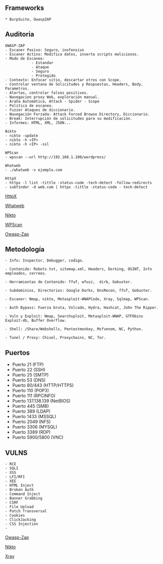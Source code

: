 ## Frameworks
	
	* BurpSuite, OwaspZAP

## Auditoria

	OWASP-ZAP
	- Escaner Pasivo: Seguro, inofensivo
	- Escaner Activo: Modifica datos, inserta scripts maliciosos.
	- Modo de Escaneo: 
				- Estandar
				- Ataque
				- Seguro
				- Protegido
	- Contexto: Enfocar sitio, descartar otros con Scope.
	- Controlar ventana de Solicitudes y Respuestas, Headers, Body, Parametros.
	- Alertas, controlar falsos positivos.
	- Navegacion proxy Web, exploración manual.
	- Araña Automática, Attack - Spider - Scope
	- Politica de escaneo.
	- Fuzzer Ataques de diccionario.
	- Navegación Forzada: Attack Forced Browse Directory, Diccionario.
	- Break: Interrupción de solicitudes para su modificación.
	- Informes: HTML, XML, JSON...

	Nikto
	- nikto -update
	- nikto -h <IP>
	- nikto -h <IP> -ssl

	WPScan
	- wpscan --url http://192.168.1.100/wordpress/

	Whatweb
	- ./whatweb -v ejemplo.com

	HttpX
    - httpx -l list -tittle -status-code -tech-detect -follow-redirects   
    - subfinder -d web.com | httpx -tittle -status-code - tech-detect
	

[HttpX](https://github.com/projectdiscovery/httpx)
	
[Whatweb](https://github.com/urbanadventurer/WhatWeb)

[Nikto](https://ciberseguridad.com/herramientas/software/nikto/)

[WPScan](https://www.hackingarticles.in/wpscanwordpress-pentesting-framework/)

[Owasp-Zap](https://volosoft.com/Blog/Running-Penetration-Tests-for-your-Website-as-a-Simple-Developer)

## Metodología

	- Info: Inspector, Debugger, codigo.

	- Contenido: Robots.txt, sitemap.xml, Headers, Dorking, OSINT, Info empleados, correos.

	- Herramientas de Contenido: ffuf, wfuzz,  dirb, Gobuster.

	- Subdominios, Directorios: Google Dorks, DnsRecon, ffuf, Gobuster.

	- Escaner: Nmap, nikto, Metasploit-WNAPCode, Xray, Sqlmap, WPScan.

	- Auth Bypass: Fuerza bruta, Volcado, Hydra, Hashcat, John The Ripper.

	- Vuln y Exploit: Nmap, Searchsploit, Metasploit-WNAP, GTFObins Exploit-db, Buffer Overflow.

	- Shell: /Share/Webshells, Pentestmonkey, Msfvenom, NC, Python.

	- Tunel / Proxy: Chisel, Proxychains, NC, Tor.

## Puertos

- Puerto 21 (FTP)
- Puerto 22 (SSH)
- Puerto 25 (SMTP)
- Puerto 53 (DNS)
- Puerto 80/443 (HTTP/HTTPS)
- Puerto 110 (POP3)
- Puerto 111 (RPCINFO)
- Puerto 137.138.139 (NetBIOS)
- Puerto 445 (SMB)
- Puerto 389 (LDAP)
- Puerto 1433 (MSSQL)
- Puerto 2049 (NFS)
- Puerto 3306 (MYSQL)
- Puerto 3389 (RDP)
- Puerto 5900/5800 (VNC)

## VULNS

	- RCE		
	- SQLI			
	- XSS			
	- LFI/RFI
	- XEE
	- HTML Inject
	- Broken Auth
	- Command Inject
	- Banner Grabbing
	- CSRF
	- File Upload
	- Patch Transversal
	- Cookies
	- ClickJacking
	- CSS Injection
	- 

[Owasp-Zap](https://volosoft.com/Blog/Running-Penetration-Tests-for-your-Website-as-a-Simple-Developer)

[Nikto](https://github.com/sullo/nikto/wiki/Basic-Testing)

[Xray](https://docs.xray.cool/#/tutorial/prepare)	
